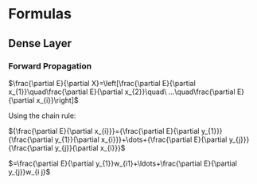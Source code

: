 # Formulas 

## Dense Layer

### Forward Propagation

$\frac{\partial E}{\partial X}=\left[\frac{\partial E}{\partial x_{1}}\quad\frac{\partial E}{\partial x_{2}}\quad\ ...\quad\frac{\partial E}{\partial x_{i}}\right]$

Using the chain rule:

${\frac{\partial E}{\partial x_{i}}}={\frac{\partial E}{\partial y_{1}}}{\frac{\partial y_{1}}{\partial x_{i}}}+\dots+{\frac{\partial E}{\partial y_{j}}}{\frac{\partial y_{j}}{\partial x_{i}}}$

$=\frac{\partial E}{\partial y_{1}}w_{i1}+\ldots+\frac{\partial E}{\partial y_{j}}w_{i j}$



